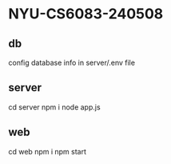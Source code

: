 # NYU-CS6083-240508

## db

config database info in server/.env file

## server

cd server
npm i
node app.js

## web

cd web
npm i
npm start
